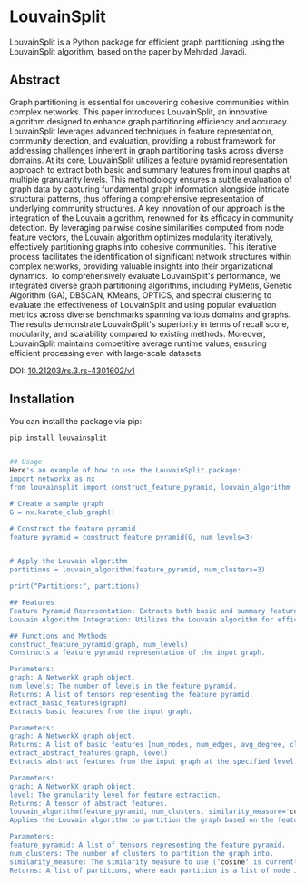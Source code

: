 # LouvainSplit

LouvainSplit is a Python package for efficient graph partitioning using the LouvainSplit algorithm, based on the paper by Mehrdad Javadi.

## Abstract

Graph partitioning is essential for uncovering cohesive communities within complex networks. This paper introduces LouvainSplit, an innovative algorithm designed to enhance graph partitioning efficiency and accuracy. LouvainSplit leverages advanced techniques in feature representation, community detection, and evaluation, providing a robust framework for addressing challenges inherent in graph partitioning tasks across diverse domains. At its core, LouvainSplit utilizes a feature pyramid representation approach to extract both basic and summary features from input graphs at multiple granularity levels. This methodology ensures a subtle evaluation of graph data by capturing fundamental graph information alongside intricate structural patterns, thus offering a comprehensive representation of underlying community structures. A key innovation of our approach is the integration of the Louvain algorithm, renowned for its efficacy in community detection. By leveraging pairwise cosine similarities computed from node feature vectors, the Louvain algorithm optimizes modularity iteratively, effectively partitioning graphs into cohesive communities. This iterative process facilitates the identification of significant network structures within complex networks, providing valuable insights into their organizational dynamics. To comprehensively evaluate LouvainSplit's performance, we integrated diverse graph partitioning algorithms, including PyMetis, Genetic Algorithm (GA), DBSCAN, KMeans, OPTICS, and spectral clustering to evaluate the effectiveness of LouvainSplit and using popular evaluation metrics across diverse benchmarks spanning various domains and graphs. The results demonstrate LouvainSplit's superiority in terms of recall score, modularity, and scalability compared to existing methods. Moreover, LouvainSplit maintains competitive average runtime values, ensuring efficient processing even with large-scale datasets.

DOI: [10.21203/rs.3.rs-4301602/v1](https://doi.org/10.21203/rs.3.rs-4301602/v1)

## Installation

You can install the package via pip:

```sh
pip install louvainsplit


## Usage
Here's an example of how to use the LouvainSplit package:
import networkx as nx
from louvainsplit import construct_feature_pyramid, louvain_algorithm

# Create a sample graph
G = nx.karate_club_graph()

# Construct the feature pyramid
feature_pyramid = construct_feature_pyramid(G, num_levels=3)


# Apply the Louvain algorithm
partitions = louvain_algorithm(feature_pyramid, num_clusters=3)

print("Partitions:", partitions)

## Features
Feature Pyramid Representation: Extracts both basic and summary features from input graphs at multiple granularity levels.
Louvain Algorithm Integration: Utilizes the Louvain algorithm for efficient community detection based on cosine similarities of node feature vectors.

## Functions and Methods
construct_feature_pyramid(graph, num_levels)
Constructs a feature pyramid representation of the input graph.

Parameters:
graph: A NetworkX graph object.
num_levels: The number of levels in the feature pyramid.
Returns: A list of tensors representing the feature pyramid.
extract_basic_features(graph)
Extracts basic features from the input graph.

Parameters:
graph: A NetworkX graph object.
Returns: A list of basic features [num_nodes, num_edges, avg_degree, clustering_coefficient].
extract_abstract_features(graph, level)
Extracts abstract features from the input graph at the specified level.

Parameters:
graph: A NetworkX graph object.
level: The granularity level for feature extraction.
Returns: A tensor of abstract features.
louvain_algorithm(feature_pyramid, num_clusters, similarity_measure='cosine')
Applies the Louvain algorithm to partition the graph based on the feature pyramid.

Parameters:
feature_pyramid: A list of tensors representing the feature pyramid.
num_clusters: The number of clusters to partition the graph into.
similarity_measure: The similarity measure to use ('cosine' is currently supported).
Returns: A list of partitions, where each partition is a list of node indices.



